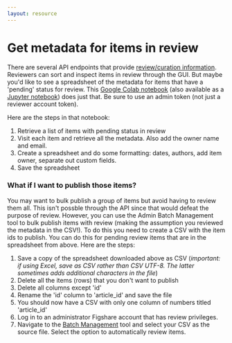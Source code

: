 ```yaml
---
layout: resource
---
```


# Get metadata for items in review

There are several API endpoints that provide <a href="https://docs.figshare.com/#account_institution_curations" target="_blank">review/curation information</a>. Reviewers can sort and inspect items in review through the GUI. But maybe you'd like to see a spreadsheet of the metadata for items that have a 'pending' status for review. 
This <a href="https://colab.research.google.com/drive/1vATcAQfK2hEuX-UYAutrj5iQnAoL6Hfn?usp=sharing" target="_blank">Google Colab notebook</a> (also available as a <a href="https://github.com/amckennafoster/figshare-api-scripts/blob/main/download-metadata-admin/RETRIEVE-ITEMS-IN-REVIEW.ipynb" target="_blank">Jupyter notebook</a>) does just that. Be sure to use an admin token (not just a reviewer account token).

Here are the steps in that notebook:

1. Retrieve a list of items with pending status in review
2. Visit each item and retrieve all the metadata. Also add the owner name and email.
3. Create a spreadsheet and do some formatting: dates, authors, add item owner, separate out custom fields.
4. Save the spreadsheet

### What if I want to publish those items?
You may want to bulk publish a group of items but avoid having to review them all. This isn't possble through the API since that would defeat the purpose of review. However, you can use the Admin Batch Management tool to bulk publish items with review (making the assumption you reviewed the metadata in the CSV!). To do this you need to create a CSV with the item ids to publish. You can do this for pending review items that are in the spreadsheet from above. Here are the steps:

1. Save a copy of the spreadsheet downloaded above as CSV (*important: if using Excel, save as CSV rather than CSV UTF-8. The latter sometimes adds additional characters in the file*)
2. Delete all the items (rows) that you don't want to publish
3. Delete all columns except 'id'
4. Rename the 'id' column to 'article_id' and save the file
5. You should now have a CSV with only one column of numbers titled 'article_id'
6. Log in to an administrator Figshare account that has review privileges. 
7. Navigate to the [Batch Management](https://help.figshare.com/article/administrative-batch-management) tool and select your CSV as the source file. Select the option to automatically review items.


